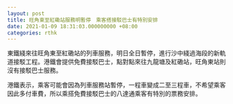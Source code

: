 ```yaml
---
layout: post
title: 旺角東至紅磡站服務明暫停　乘客搭接駁巴士有特別安排
date: 2021-01-09 18:31:03.000000000 +08:00
categories: rthk
---
```


東鐵綫來往旺角東至紅磡站的列車服務，明日全日暫停，進行沙中綫過海段的新軌道接駁工程。港鐵會提供免費接駁巴士，點對點來往九龍塘及紅磡站，旺角東站則沒有接駁巴士服務。

港鐵表示，乘客可能會因為列車服務站暫停，一程車變成二至三程車，不希望乘客因此多付車費，所以乘搭免費接駁巴士的八達通乘客有特別的票務安排。
